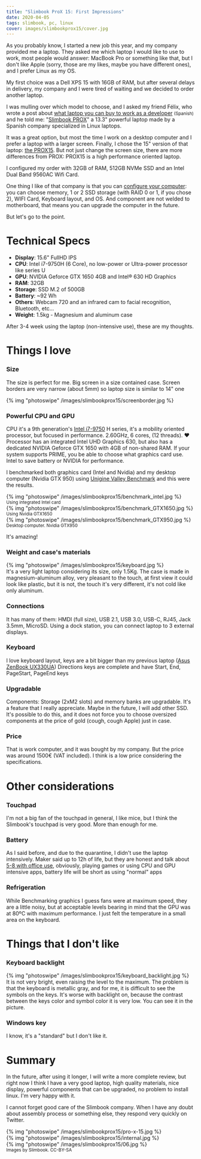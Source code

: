 ```yaml
---
title: "Slimbook ProX 15: First Impressions"
date: 2020-04-05
tags: slimbook, pc, linux
cover: images/slimbookprox15/cover.jpg
---
```


As you probably know, I started a new job this year, and my company provided me a laptop. They asked me which laptop I would like to use to work, most people would answer: MacBook Pro or something like that, but I don't like Apple (sorry, those are my likes, maybe you have different ones), and I prefer Linux as my OS.

My first choice was a Dell XPS 15 with 16GB of RAM, but after several delays in delivery, my company and I were tired of waiting and we decided to order another laptop.

I was mulling over which model to choose, and I asked my friend Félix, who wrote a post about [what laptop you can buy to work as a developer](https://felixgomez.eu/2019/12/01/que-ordenador-me-compro-para-desarrollar-ii/) <small>(Spanish)</small> and he told me: "[Slimbook PROX](https://slimbook.es/prox)" a 13.3" powerful laptop made by a Spanish company specialized in Linux laptops.

It was a great option, but most the time I work on a desktop computer and I prefer a laptop with a larger screen. Finally, I chose the 15" version of that laptop: [the PROX15](https://slimbook.es/prox15). But not just change the screen size, there are more differences from PROX: PROX15 is a high performance oriented laptop. 

I configured my order with 32GB of RAM, 512GB NVMe SSD and an Intel Dual Band 9560AC Wifi Card.

One thing I like of that company is that you can [configure your computer](https://slimbook.es/en/store/slimbook-pro-x-15/prox15-comprar): you can choose memory, 1 or 2 SSD storage (with RAID 0 or 1, if you chose 2), WIFI Card, Keyboard layout, and OS. And component are not welded to motherboard, that means you can upgrade the computer in the future. 

But let's go to the point.

# Technical Specs

* **Display**: 15.6" FullHD IPS
* **CPU**: Intel i7-9750H (6 Core), no low-power or Ultra-power processor like series U
* **GPU**: NVIDIA Geforce GTX 1650 4GB and Intel® 630 HD Graphics
* **RAM**: 32GB
* **Storage**: SSD M.2 of 500GB
* **Battery**: ~92 Wh
* **Others**: Webcam 720 and an infrared cam to facial recognition, Bluetooth, etc...
* **Weight**: 1.5kg - Magnesium and aluminum case


After 3-4 week using the laptop (non-intensive use), these are my thoughts.


# Things I love
### Size
The size is perfect for me. Big screen in a size contained case. Screen borders are very narrow (about 5mm) so laptop size is similar to 14" one

{% img "photoswipe" /images/slimbookprox15/screenborder.jpg %}

### Powerful CPU and GPU
CPU it's a 9th generation's [Intel i7-9750](https://www.intel.co.uk/content/www/uk/en/products/processors/core/i7-processors/i7-9750h.html) H series, it's a mobility oriented processor, but focused in performance. 2.60GHz, 6 cores, (12 threads). :heart: 
Processor has an integrated Intel UHD Graphics 630, but also has a dedicated NVIDIA Geforce GTX 1650 with 4GB of non-shared RAM. If your system supports PRIME, you be able to choose what graphics card use. Intel to save battery or NVIDIA for performance.

I benchmarked both graphics card (Intel and Nvidia) and my desktop computer (Nvidia GTX 950) using [Unigine Valley Benchmark](https://benchmark.unigine.com/valley) and this were the results.

<div class="mb-3 left-33">
 {% img "photoswipe" /images/slimbookprox15/benchmark_intel.jpg %}
 <small>Using integrated Intel card</small>
</div>
<div class="mb-3 left-33">
 {% img "photoswipe" /images/slimbookprox15/benchmark_GTX1650.jpg %}
 <small>Using Nvidia GTX1650</small>
</div>
<div class="mb-3 left-33">
 {% img "photoswipe" /images/slimbookprox15/benchmark_GTX950.jpg %}
 <small>Desktop computer. Nvidia GTX950</small>
</div>
<div class="clearfix"></div>

It's amazing! 

 

### Weight and case's materials
<div class="mb-3 right-50">
{% img "photoswipe" /images/slimbookprox15/keyboard.jpg %}
</div>
It's a very light laptop considering its size, only 1.5Kg. The case is made in magnesium-aluminum alloy, very pleasant to the touch, at first view it could look like plastic, but it is not, the touch it's very different, it's not cold like only aluminum.  


### Connections
It has many of them: HMDI (full size), USB 2.1, USB 3.0, USB-C, RJ45, Jack 3.5mm, MicroSD.
Using a dock station, you can connect laptop to 3 external displays.  

### Keyboard
I love keyboard layout, keys are a bit bigger than my previous laptop ([Asus ZenBook UX330UA](https://www.asus.com/es/Laptops/ASUS-ZenBook-UX330UA/)) Directions keys are complete and have Start, End, PageStart, PageEnd keys


### Upgradable
Components: Storage (2xM2 slots) and memory banks are upgradable. It's a feature that I really appreciate. Maybe in the future, I will add other SSD. It's possible to do this, and it does not force you to choose oversized components at the price of gold (cough, cough Apple) just in case.
<div class="clearfix"></div>

### Price
That is work computer, and it was bought by my company. But the price was around 1500€ (VAT included). I think is a low price considering the specifications.


# Other considerations

### Touchpad
I'm not a big fan of the touchpad in general, I like mice, but I think the Slimbook's touchpad is very good. More than enough for me.

### Battery
As I said before, and due to the quarantine, I didn't use the laptop intensively. Maker said up to 12h of life, but they are honest and talk about [5-8 with office use](https://slimbook.es/en/prox15-en#preguntasfreq), obviously, playing games or using CPU and GPU intensive apps, battery life will be short as using "normal" apps

### Refrigeration
While Benchmarking graphics I guess fans were at maximum speed, they are a little noisy, but at acceptable levels bearing in mind that the GPU was at 80ºC with maximum performance. I just felt the temperature in a small area on the keyboard.

# Things that I don't like

### Keyboard backlight
<div class="mb-3 right-33">
  {% img "photoswipe" /images/slimbookprox15/keyboard_backlight.jpg %}
</div>
It is not very bright, even raising the level to the maximum. 
The problem is that the keyboard is metallic gray, and for me, it is difficult to see the symbols on the keys. 
It's worse with backlight on, because the contrast between the keys color and symbol color it is very low. 
You can see it in the picture.

### Windows key
I know, it's a "standard" but I don't like it.
<div class="clearfix"></div>

# Summary
In the future, after using it longer, I will write a more complete review, but right now I think I have a very good laptop, high quality materials, nice display, powerful components that can be upgraded, no problem to install linux. I'm very happy with it. 

I cannot forget good care of the Slimbook company. When I have any doubt about assembly process or something else, they respond very quickly on Twitter.


<div class="mb-3 left-33">
 {% img "photoswipe" /images/slimbookprox15/pro-x-15.jpg %}
</div>
<div class="mb-3 right-33">
 {% img "photoswipe" /images/slimbookprox15/internal.jpg %}
</div>
<div class="mb-3 right-33">
 {% img "photoswipe" /images/slimbookprox15/06.jpg %}
</div>

<div class="clearfix"></div>
<small>Images by Slimbook. CC-BY-SA</small> 



 



 









